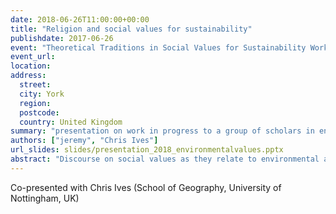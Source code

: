 ```yaml
---
date: 2018-06-26T11:00:00+00:00
title: "Religion and social values for sustainability"
publishdate: 2017-06-26
event: "Theoretical Traditions in Social Values for Sustainability Workshop (Valuing Nature Programme)"
event_url:
location: 
address:
  street:
  city: York
  region:
  postcode:
  country: United Kingdom
summary: "presentation on work in progress to a group of scholars in environmental values"
authors: ["jeremy", "Chris Ives"]
url_slides: slides/presentation_2018_environmentalvalues.pptx
abstract: "Discourse on social values as they relate to environmental and sustainability issues has almost exclusively been conducted in a secular intellectual context. However, with a renewed emphasis on culture as defining and shaping links between people and nature, there has been an increasing level of scholarly attention to the role of religion and spirituality in defining and understanding these values. In this article we explore the intersection of religion and social values for sustainability. First, we consider this nexus as it has been explored in existing scholarship. We find that religion is commonly associated with self-transcendent values, although the degree to which it is translated into pro-environmental attitudes and behaviour varies according to context. Second, we argue that while there is much potential support for human values for sustainability within religious traditions, it is essential that religion is seen as a complex, multi-scalar and multi-dimensional institutional phenomena. Consequently, the relationship between religion and social values can only be accurately understood in the context of narratives, histories and practices. Third, using this lens, we show how religious perspectives can contribute to operationalising theories of systemic change for sustainability. Finally, we outline key principles for further sustainability research seeking understand better the relationship between religion and social values."
---
```


Co-presented with Chris Ives (School of Geography, University of Nottingham, UK)